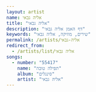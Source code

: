 ```yaml
---
layout: artist
name: אליה גבאי
title: "אליה גבאי"
description: "דף האמן אליה גבאי"
keywords: "שירים, מוזיקה, אליה גבאי"
permalink: /artists/אליה-גבאי
redirect_from:
  - /artists/list/אליה גבאי
songs:
  - number: "55417"
    name: "תפילה טובה"
    album: "סינגלים"
    artist: "אליה גבאי"
---
```

